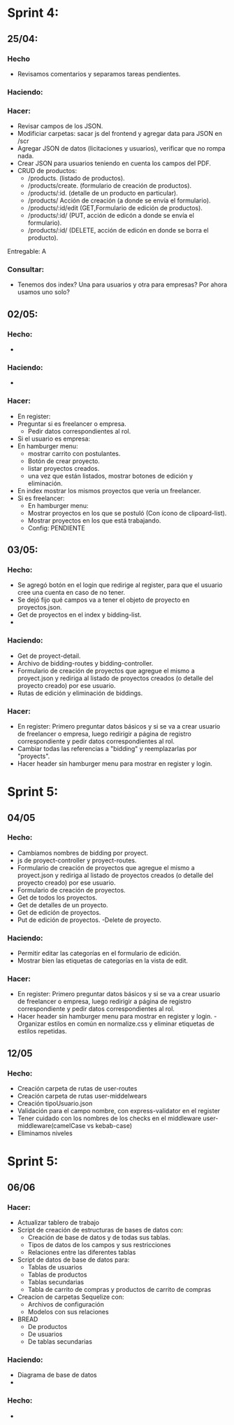 # Sprint 4:

## 25/04:

### Hecho

- Revisamos comentarios y separamos tareas pendientes.

### Haciendo:

### Hacer:

- Revisar campos de los JSON.
- Modificiar carpetas: sacar js del frontend y agregar data para JSON en /scr
- Agregar JSON de datos (licitaciones y usuarios), verificar que no rompa nada.
- Crear JSON para usuarios teniendo en cuenta los campos del PDF.
- CRUD de productos:
  - /products. (listado de productos).
  - /products/create. (formulario de creación de productos).
  - /products/:id. (detalle de un producto en particular).
  - /products/ Acción de creación (a donde se envía el formulario).
  - /products/:id/edit (GET,Formulario de edición de productos).
  - /products/:id/ (PUT, acción de edicón a donde se envía el formulario).
  - /products/:id/ (DELETE, acción de edicón en donde se borra el producto).

Entregable: A

### Consultar:

- Tenemos dos index? Una para usuarios y otra para empresas? Por ahora usamos uno solo?

## 02/05:

### Hecho:

-

### Haciendo:

-

### Hacer:

- En register:
- Preguntar si es freelancer o empresa.
  - Pedir datos correspondientes al rol.
- Si el usuario es empresa:
- En hamburger menu:
  - mostrar carrito con postulantes.
  - Botón de crear proyecto.
  - listar proyectos creados.
  - una vez que están listados, mostrar botones de edición y eliminación.
- En index mostrar los mismos proyectos que vería un freelancer.
- Si es freelancer:
  - En hamburger menu:
  - Mostrar proyectos en los que se postuló (Con ícono de clipoard-list).
  - Mostrar proyectos en los que está trabajando.
  - Config: PENDIENTE

## 03/05:

### Hecho:

- Se agregó botón en el login que redirige al register, para que el usuario cree una cuenta en caso de no tener.
- Se dejó fijo qué campos va a tener el objeto de proyecto en proyectos.json.
- Get de proyectos en el index y bidding-list.
-

### Haciendo:

- Get de proyect-detail.
- Archivo de bidding-routes y bidding-controller.
- Formulario de creación de proyectos que agregue el mismo a proyect.json y rediriga al listado de proyectos creados (o detalle del proyecto creado) por ese usuario.
- Rutas de edición y eliminación de biddings.

### Hacer:

- En register: Primero preguntar datos básicos y si se va a crear usuario de freelancer o empresa, luego redirigir a página de registro correspondiente y pedir datos correspondientes al rol.
- Cambiar todas las referencias a "bidding" y reemplazarlas por "proyects".
- Hacer header sin hamburger menu para mostrar en register y login.

# Sprint 5:
## 04/05

### Hecho:

- Cambiamos nombres de bidding por proyect.
- js de proyect-controller y proyect-routes.
- Formulario de creación de proyectos que agregue el mismo a proyect.json y rediriga al listado de proyectos creados (o detalle del proyecto creado) por ese usuario.
- Formulario de creación de proyectos.
- Get de todos los proyectos.
- Get de detalles de un proyecto.
- Get de edición de proyectos.
- Put de edición de proyectos.
  -Delete de proyecto.

### Haciendo:

- Permitir editar las categorías en el formulario de edición.
- Mostrar bien las etiquetas de categorías en la vista de edit.

### Hacer:

- En register: Primero preguntar datos básicos y si se va a crear usuario de freelancer o empresa, luego redirigir a página de registro correspondiente y pedir datos correspondientes al rol.
- Hacer header sin hamburger menu para mostrar en register y login.
  -Organizar estilos en común en normalize.css y eliminar etiquetas de estilos repetidas.

## 12/05

### Hecho:

- Creación carpeta de rutas de user-routes
- Creación carpeta de rutas user-middelwears
- Creación tipoUsuario.json
- Validación para el campo nombre, con express-validator en el register
- Tener cuidado con los nombres de los checks en el middleware user-middleware(camelCase vs kebab-case)
- Eliminamos niveles

# Sprint 5:
## 06/06

### Hacer:
- Actualizar tablero de trabajo
- Script de creación de estructuras de bases de datos con:
  - Creación de base de datos y de todas sus tablas.
  - Tipos de datos de los campos y sus restricciones
  - Relaciones entre las diferentes tablas
- Script de datos de base de datos para:
  - Tablas de usuarios
  - Tablas de productos
  - Tablas secundarias
  - Tabla de carrito de compras y productos de carrito de compras
- Creacion de carpetas Sequelize con:
  - Archivos de configuración
  - Modelos con sus relaciones
- BREAD 
  - De productos
  - De usuarios
  - De tablas secundarias
### Haciendo:
- Diagrama de base de datos
- 
### Hecho:
- 
